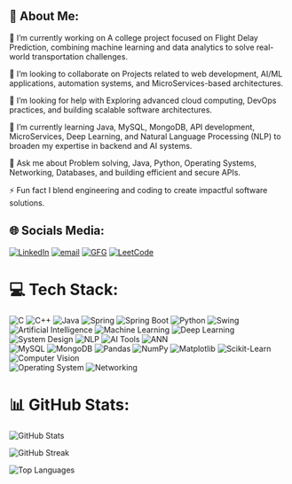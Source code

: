 💫 About Me:
---------------------------------------------------------------------------------------------------------------------------------------------------------------------------------------------------------------------

🚀 I’m currently working on
A college project focused on Flight Delay Prediction, combining machine learning and data analytics to solve real-world transportation challenges.


👥 I’m looking to collaborate on
Projects related to web development, AI/ML applications, automation systems, and MicroServices-based architectures.


🤝 I’m looking for help with
Exploring advanced cloud computing, DevOps practices, and building scalable software architectures.


🌱 I’m currently learning
Java, MySQL, MongoDB, API development, MicroServices, Deep Learning, and Natural Language Processing (NLP) to broaden my expertise in backend and AI systems.


💬 Ask me about
Problem solving, Java, Python, Operating Systems, Networking, Databases, and building efficient and secure APIs.


⚡ Fun fact
I blend engineering and coding to create impactful software solutions.


## 🌐 Socials Media:
[![LinkedIn](https://img.shields.io/badge/LinkedIn-%230077B5.svg?logo=linkedin&logoColor=white)](https://www.linkedin.com/in/ameer-maawiya-81345b299/)       [![email](https://img.shields.io/badge/Email-D14836?logo=gmail&logoColor=white)](mailto:gn2490@myamu.ac.in)                                               [![GFG](https://img.shields.io/badge/GFG-1F8ACB?logo=geeksforgeeks&logoColor=white)](https://www.geeksforgeeks.org/user/maawiyaahjf9/)           [![LeetCode](https://img.shields.io/badge/LeetCode-FFA116?logo=leetcode&logoColor=white)](https://leetcode.com/u/maawiya9905/)


# 💻 Tech Stack:
![C](https://img.shields.io/badge/C-%2300599C.svg?style=for-the-badge&logo=c&logoColor=white) 
![C++](https://img.shields.io/badge/C++-%2300599C.svg?style=for-the-badge&logo=c%2B%2B&logoColor=white) 
![Java](https://img.shields.io/badge/Java-%23ED8B00.svg?style=for-the-badge&logo=java&logoColor=white) 
![Spring](https://img.shields.io/badge/Spring-%236DB33F.svg?style=for-the-badge&logo=spring&logoColor=white) 
![Spring Boot](https://img.shields.io/badge/Spring%20Boot-%236DB33F.svg?style=for-the-badge&logo=spring-boot&logoColor=white) 
![Python](https://img.shields.io/badge/Python-3670A0?style=for-the-badge&logo=python&logoColor=ffdd54) 
![Swing](https://img.shields.io/badge/Swing-%23007396.svg?style=for-the-badge&logo=java&logoColor=white) 
![Artificial Intelligence](https://img.shields.io/badge/Artificial%20Intelligence-000000?style=for-the-badge&logo=OpenAI&logoColor=white) 
![Machine Learning](https://img.shields.io/badge/Machine%20Learning-102A43?style=for-the-badge&logo=scikit-learn&logoColor=orange) 
![Deep Learning](https://img.shields.io/badge/Deep%20Learning-003366?style=for-the-badge&logo=tensorflow&logoColor=orange) 
![System Design](https://img.shields.io/badge/System%20Design-3949AB?style=for-the-badge&logo=vercel&logoColor=white) 
![NLP](https://img.shields.io/badge/NLP-%2300BFA6.svg?style=for-the-badge&logo=spaCy&logoColor=white) 
![AI Tools](https://img.shields.io/badge/AI%20Tools%20%26%20Techniques-%231E88E5.svg?style=for-the-badge&logo=OpenAI&logoColor=white) 
![ANN](https://img.shields.io/badge/Artificial%20Neural%20Network-FF6F00?style=for-the-badge&logo=tensorflow&logoColor=white)  
![MySQL](https://img.shields.io/badge/MySQL-4479A1.svg?style=for-the-badge&logo=mysql&logoColor=white) 
![MongoDB](https://img.shields.io/badge/MongoDB-%234ea94b.svg?style=for-the-badge&logo=mongodb&logoColor=white) 
![Pandas](https://img.shields.io/badge/Pandas-150458.svg?style=for-the-badge&logo=pandas&logoColor=white) 
![NumPy](https://img.shields.io/badge/NumPy-013243.svg?style=for-the-badge&logo=numpy&logoColor=white) 
![Matplotlib](https://img.shields.io/badge/Matplotlib-%23000000.svg?style=for-the-badge&logo=matplotlib&logoColor=white) 
![Scikit-Learn](https://img.shields.io/badge/Sklearn-F7931E.svg?style=for-the-badge&logo=scikit-learn&logoColor=white) 
![Computer Vision](https://img.shields.io/badge/Computer%20Vision-8E24AA?style=for-the-badge&logo=openCV&logoColor=white)  
![Operating System](https://img.shields.io/badge/Operating%20System-607D8B?style=for-the-badge&logo=linux&logoColor=white) 
![Networking](https://img.shields.io/badge/Networking-0D47A1?style=for-the-badge&logo=cisco&logoColor=white)




# 📊 GitHub Stats:

![GitHub Stats](https://github-readme-stats.vercel.app/api?username=Maawiya06&show_icons=true&theme=chartreuse-dark&hide_border=false&include_all_commits=true&count_private=true&hide_title=false&show=reviews,prs_merged,issues_closed&rank_icon=percentile&custom_title=Maawiya06%20|%20GitHub%20Activity)

![GitHub Streak](https://github-readme-streak-stats.herokuapp.com/?user=Maawiya06&theme=chartreuse-dark&hide_border=false)

![Top Languages](https://github-readme-stats.vercel.app/api/top-langs/?username=Maawiya06&theme=chartreuse-dark&hide_border=false&layout=donut&langs_count=10&card_width=600&custom_title=Languages%20Used%20by%20Maawiya06)






<!---
Maawiya06/Maawiya06 is a ✨ special ✨ repository because its `README.md` (this file) appears on your GitHub profile.
You can click the Preview link to take a look at your changes.
--->
